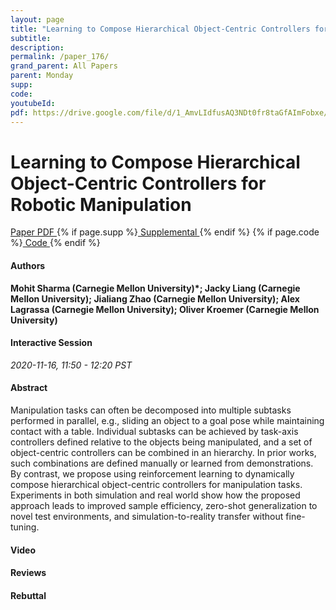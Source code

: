 ```yaml
---
layout: page
title: "Learning to Compose Hierarchical Object-Centric Controllers for Robotic Manipulation"
subtitle: 
description:
permalink: /paper_176/
grand_parent: All Papers
parent: Monday
supp: 
code: 
youtubeId: 
pdf: https://drive.google.com/file/d/1_AmvLIdfusAQ3NDt0fr8taGfAImFobxe/view
---
```


# Learning to Compose Hierarchical Object-Centric Controllers for Robotic Manipulation

<a href="https://drive.google.com/file/d/1_AmvLIdfusAQ3NDt0fr8taGfAImFobxe/view" target="_blank" rel="noopener noreferrer" class="btn btn-blue"><i class="fa fa-file-text-o" aria-hidden="true"></i> Paper PDF </a> {% if page.supp %}<a href="" target="_blank" rel="noopener noreferrer" class="btn btn-green"><i class="fa fa-file-text-o" aria-hidden="true"></i> Supplemental </a>{% endif %} {% if page.code %}<a href="" target="_blank" rel="noopener noreferrer" class="btn btn-green"><i class="fa fa-github" aria-hidden="true"></i> Code </a>{% endif %} 

#### Authors
**Mohit Sharma (Carnegie Mellon University)*; Jacky  Liang (Carnegie Mellon University); Jialiang Zhao (Carnegie Mellon University); Alex  Lagrassa (Carnegie Mellon University); Oliver Kroemer (Carnegie Mellon University)**

#### Interactive Session
*2020-11-16, 11:50 - 12:20 PST*

#### Abstract
Manipulation tasks can often be decomposed into multiple subtasks performed in parallel, e.g., sliding an object to a goal pose while maintaining contact with a table.  Individual subtasks can be achieved by task-axis controllers defined relative to the objects being manipulated, and a set of object-centric controllers can be combined in an hierarchy. In prior works, such combinations are defined manually or learned from demonstrations. By contrast, we propose using reinforcement learning to dynamically compose hierarchical object-centric controllers for manipulation tasks. Experiments in both simulation and real world show how the proposed approach leads to improved sample efficiency, zero-shot generalization to novel test environments, and simulation-to-reality transfer without fine-tuning.

#### Video 

#### Reviews

#### Rebuttal

